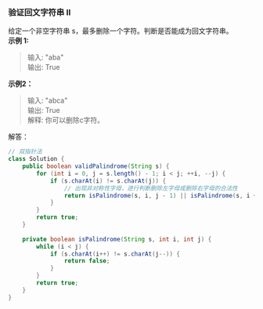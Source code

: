 ### 验证回文字符串 Ⅱ  
给定一个非空字符串 s，最多删除一个字符。判断是否能成为回文字符串。  
**示例 1:**  
>输入: "aba"  
 输出: True  

**示例2：**  
>输入: "abca"  
 输出: True  
 解释: 你可以删除c字符。  

解答：  
```java
// 双指针法
class Solution {
    public boolean validPalindrome(String s) {
        for (int i = 0, j = s.length() - 1; i < j; ++i, --j) {
            if (s.charAt(i) != s.charAt(j)) {
                // 出现非对称性字母，进行判断删除左字母或删除右字母的合法性
                return isPalindrome(s, i, j - 1) || isPalindrome(s, i + 1, j);
            }
        }
        return true;
    }
    
    private boolean isPalindrome(String s, int i, int j) {
        while (i < j) {
            if (s.charAt(i++) != s.charAt(j--)) {
                return false;
            }
        }
        return true;
    }
}
```